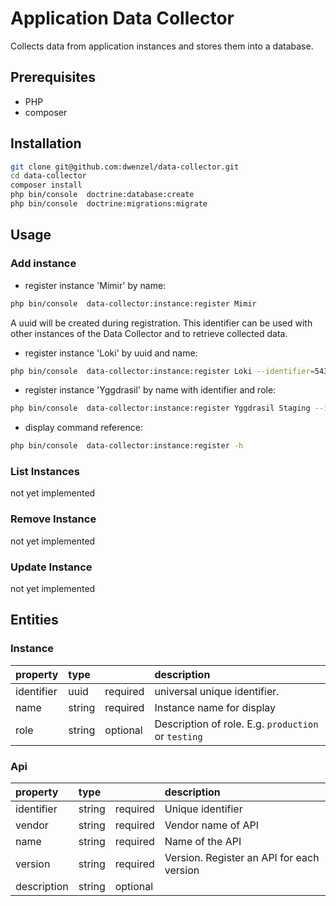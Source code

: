 Application Data Collector
=========================

Collects data from application instances and stores them into a database.

## Prerequisites

* PHP
* composer


## Installation

```bash
git clone git@github.com:dwenzel/data-collector.git
cd data-collector
composer install 
php bin/console  doctrine:database:create
php bin/console  doctrine:migrations:migrate
```

## Usage

### Add instance 

* register instance 'Mimir' by name:
```bash
php bin/console  data-collector:instance:register Mimir
```
A uuid will be created during registration. This identifier can be used 
with other instances of the Data Collector and to retrieve collected data.

* register instance 'Loki' by uuid and name:
```bash
php bin/console  data-collector:instance:register Loki --identifier=54381ab6-b581-45cd-9813-82e0da5fe5e5
```
* register instance 'Yggdrasil' by name with identifier and role:
```bash
php bin/console  data-collector:instance:register Yggdrasil Staging --identifier=8b348664-b187-472f-94d2-c88330829708
```

* display command reference:
```bash
php bin/console  data-collector:instance:register -h
```

### List Instances
not yet implemented

### Remove Instance
not yet implemented

### Update Instance
not yet implemented

## Entities

### Instance
| property   | type   |          | description                  |
|:-----------|:-------|:---------|:-----------------------------|
| identifier | uuid   | required | universal unique identifier. |
| name       | string | required | Instance name for display    |
| role       | string | optional | Description of role. E.g. `production` or `testing`|

### Api

| property   | type   |          | description                  |
|:-----------|:-------|:---------|:-----------------------------|
| identifier | string | required | Unique identifier            |
| vendor     | string | required | Vendor name of API           |
| name       | string | required | Name of the API              |
| version    | string | required | Version. Register an API for each version|
| description| string | optional |                              |

